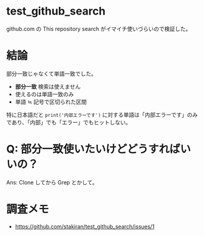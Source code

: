 # test_github_search
github.com の This repository search がイマイチ使いづらいので検証した。

# 結論
部分一致じゃなくて単語一致でした。

- **部分一致** 検索は使えません
- 使えるのは単語一致のみ
- 単語 ≒ 記号で区切られた区間

特に日本語だと `print('内部エラーです')` に対する単語は「内部エラーです」のみであり、「内部」でも「エラー」でもヒットしない。

# Q: 部分一致使いたいけどどうすればいいの？
Ans: Clone してから Grep とかして。

# 調査メモ
- https://github.com/stakiran/test_github_search/issues/1
